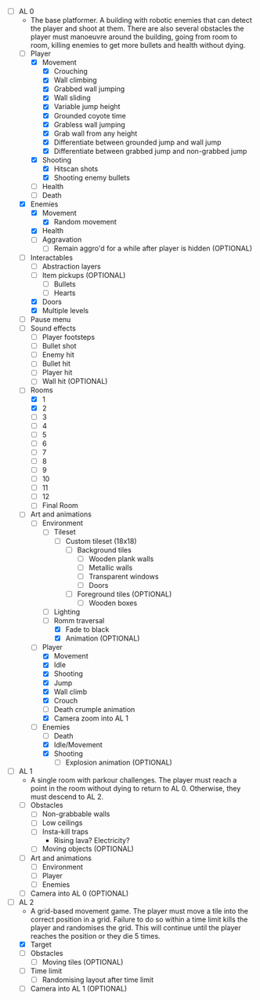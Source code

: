 - [ ] AL 0
    - The base platformer. A building with robotic enemies that can detect the player and shoot at them. There are also several obstacles the player must manoeuvre around the building, going from room to room, killing enemies to get more bullets and health without dying.
    - [ ] Player
        - [x] Movement
            - [x] Crouching
            - [x] Wall climbing
            - [x] Grabbed wall jumping
            - [x] Wall sliding
            - [x] Variable jump height
            - [x] Grounded coyote time
            - [x] Grabless wall jumping
            - [x] Grab wall from any height
            - [x] Differentiate between grounded jump and wall jump
            - [x] Differentiate between grabbed jump and non-grabbed jump
        - [x] Shooting  
            - [x] Hitscan shots
            - [x] Shooting enemy bullets
        - [ ] Health
        - [ ] Death
    - [x] Enemies
        - [x] Movement
            - [x] Random movement
        - [x] Health
        - [ ] Aggravation
            - [ ] Remain aggro'd for a while after player is hidden (OPTIONAL)
    - [ ] Interactables
        - [ ] Abstraction layers
        - [ ] Item pickups (OPTIONAL)
            - [ ] Bullets
            - [ ] Hearts
        - [x] Doors
        - [x] Multiple levels
    - [ ] Pause menu
    - [ ] Sound effects
        - [ ] Player footsteps
        - [ ] Bullet shot
        - [ ] Enemy hit
        - [ ] Bullet hit
        - [ ] Player hit
        - [ ] Wall hit (OPTIONAL)
    - [ ] Rooms
        - [x] 1
        - [x] 2
        - [ ] 3
        - [ ] 4
        - [ ] 5
        - [ ] 6
        - [ ] 7
        - [ ] 8
        - [ ] 9
        - [ ] 10
        - [ ] 11
        - [ ] 12
        - [ ] Final Room
    - [ ] Art and animations
        - [ ] Environment
            - [ ] Tileset
                - [ ] Custom tileset (18x18)
                    - [ ] Background tiles
                        - [ ] Wooden plank walls
                        - [ ] Metallic walls
                        - [ ] Transparent windows
                        - [ ] Doors
                    - [ ] Foreground tiles (OPTIONAL)
                        - [ ] Wooden boxes
            - [ ] Lighting
            - [ ] Romm traversal 
                - [x] Fade to black
                - [x] Animation (OPTIONAL)
        - [ ] Player
            - [x] Movement
            - [x] Idle
            - [x] Shooting
            - [x] Jump
            - [x] Wall climb
            - [x] Crouch
            - [ ] Death crumple animation
            - [x] Camera zoom into AL 1
        - [ ] Enemies
            - [ ] Death
            - [x] Idle/Movement
            - [x] Shooting
                - [ ] Explosion animation (OPTIONAL)
- [ ] AL 1
    - A single room with parkour challenges. The player must reach a point in the room without dying to return to AL 0. Otherwise, they must descend to AL 2.
    - [ ] Obstacles
        - [ ] Non-grabbable walls
        - [ ] Low ceilings
        - [ ] Insta-kill traps
            - Rising lava? Electricity?
        - [ ] Moving objects (OPTIONAL)
    - [ ] Art and animations
        - [ ] Environment
        - [ ] Player
        - [ ] Enemies
    - [ ] Camera into AL 0 (OPTIONAL)
- [ ] AL 2
    - A grid-based movement game. The player must move a tile into the correct position in a grid. Failure to do so within a time limit kills the player and randomises the grid. This will continue until the player reaches the position or they die 5 times.
    - [x] Target
    - [ ] Obstacles
        - [ ] Moving tiles (OPTIONAL)
    - [ ] Time limit
        - [ ] Randomising layout after time limit
    - [ ] Camera into AL 1 (OPTIONAL)
